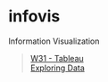 # infovis
Information Visualization
>[W31 - Tableau](https://hmreumann.github.io/infovis/)<br>
>[Exploring Data](https://hmreumann.github.io/infovis/vegalite-example.html)
